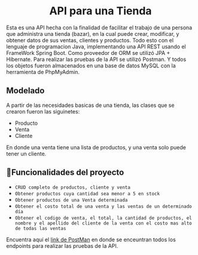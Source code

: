 <h1 align="center"> API para una Tienda </h1>
Esta es una API hecha con la finalidad de facilitar el trabajo de una persona que administra una tienda (bazar), en la cual puede crear, modificar, y obtener datos de sus ventas, clientes y productos. Todo esto con el lenguaje de programacion Java, implementando una API REST usando el FrameWork Spring Boot. Como proveedor de ORM se utilizó JPA + Hibernate. Para realizar las pruebas de la API se utilizó Postman. Y todos los objetos fueron almacenados en una base de datos MySQL con la herramienta de PhpMyAdmin.

## Modelado
A partir de las necesidades basicas de una tienda, las clases que se crearon fueron las siguinetes:
- Producto
- Venta
- Cliente

En donde  una venta tiene una lista de productos, y una venta solo puede tener un cliente.

## :hammer:Funcionalidades del proyecto

- `CRUD completo de productos, cliente y venta`
-  `Obtener productos cuya cantidad sea menor a 5 en stock`
-  `Obtener productos de una Venta determinada`
-  `Obtener el costo total de una venta y las ventas de un determinado día`
-  `Obtener el codigo de venta, el total, la cantidad de productos, el nombre y el apellido del cliente de la venta con el costo mas alto de todas las ventas`

Encuentra aquí el [link de PostMan](https://www.postman.com/jairoixis/workspace/portafolio/collection/36228688-7b7efb74-a7a5-472a-a4dd-ce55a41f853f?action=share&creator=36228688) en donde se enceuntran todos los endpoints para realizar las pruebas de la API.
